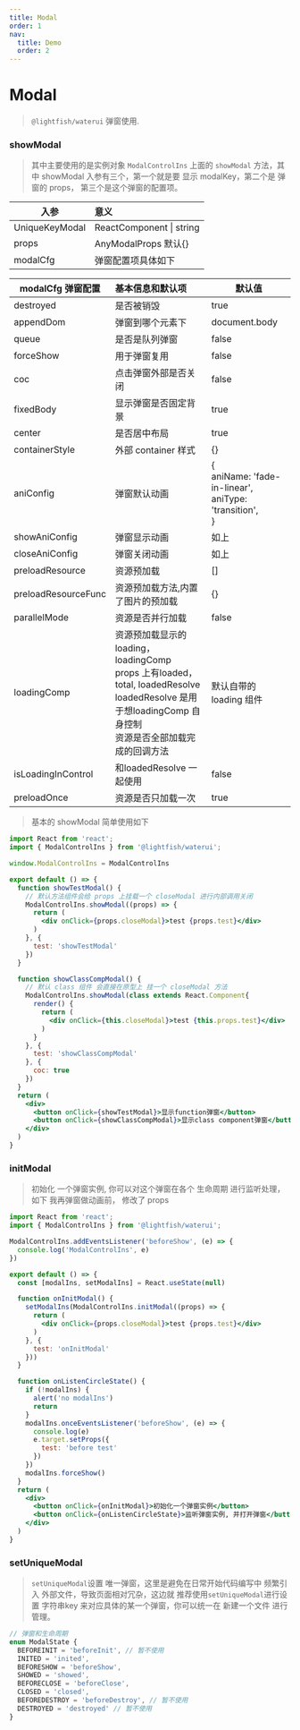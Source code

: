 ```yaml
---
title: Modal
order: 1
nav:
  title: Demo
  order: 2
---
```


# Modal

> `@lightfish/waterui` 弹窗使用.
### showModal

> 其中主要使用的是实例对象 `ModalControlIns` 上面的 `showModal` 方法，其中 showModal 入参有三个，第一个就是要 显示 modalKey，第二个是 弹窗的 props， 第三个是这个弹窗的配置项。



| 入参           | 意义                     |
| -------------- | :----------------------- |
| UniqueKeyModal | ReactComponent \| string |
| props          | AnyModalProps 默认{}     |
| modalCfg       | 弹窗配置项具体如下       |



| modalCfg 弹窗配置   | 基本信息和默认项                                             | 默认值                                                       |
| ------------------- | :----------------------------------------------------------- | ------------------------------------------------------------ |
| destroyed           | 是否被销毁                                                   | true                                                         |
| appendDom           | 弹窗到哪个元素下                                             | document.body                                                |
| queue               | 是否是队列弹窗                                               | false                                                        |
| forceShow           | 用于弹窗复用                                                 | false                                                        |
| coc                 | 点击弹窗外部是否关闭                                         | false                                                        |
| fixedBody           | 显示弹窗是否固定背景                                         | true                                                         |
| center              | 是否居中布局                                                 | true                                                         |
| containerStyle      | 外部 container 样式                                          | {}                                                           |
| aniConfig           | 弹窗默认动画                                                 | {<br>    aniName: 'fade-in-linear',<br>    aniType: 'transition',<br>} |
| showAniConfig       | 弹窗显示动画                                                 | 如上                                                         |
| closeAniConfig      | 弹窗关闭动画                                                 | 如上                                                         |
| preloadResource     | 资源预加载                                                   | []                                                           |
| preloadResourceFunc | 资源预加载方法,内置了图片的预加载                            | {}                                                           |
| parallelMode        | 资源是否并行加载                                             | false                                                        |
| loadingComp         | 资源预加载显示的 loading， loadingComp<br>props 上有loaded， total, loadedResolve<br>loadedResolve 是用于想loadingComp 自身控制<br>资源是否全部加载完成的回调方法 | 默认自带的loading 组件                                       |
| isLoadingInControl  | 和loadedResolve 一起使用                                     | false                                                        |
| preloadOnce         | 资源是否只加载一次                                           | true                                                         |

> 基本的 showModal 简单使用如下


```jsx
import React from 'react';
import { ModalControlIns } from '@lightfish/waterui';

window.ModalControlIns = ModalControlIns

export default () => {
  function showTestModal() {
    // 默认方法组件会给 props 上挂载一个 closeModal 进行内部调用关闭
    ModalControlIns.showModal((props) => {
      return (
        <div onClick={props.closeModal}>test {props.test}</div>
      )
    }, {
      test: 'showTestModal'
    })
  }

  function showClassCompModal() {
    // 默认 class 组件 会直接在原型上 挂一个 closeModal 方法
    ModalControlIns.showModal(class extends React.Component{
      render() {
        return (
          <div onClick={this.closeModal}>test {this.props.test}</div>
        )
      }
    }, {
      test: 'showClassCompModal'
    }, {
      coc: true
    })
  }
  return (
    <div>
      <button onClick={showTestModal}>显示function弹窗</button>
      <button onClick={showClassCompModal}>显示class component弹窗</button>
    </div>
  )
}
```

### initModal

> 初始化 一个弹窗实例, 你可以对这个弹窗在各个 生命周期 进行监听处理， 如下 我再弹窗做动画前， 修改了 props


```jsx
import React from 'react';
import { ModalControlIns } from '@lightfish/waterui';                 

ModalControlIns.addEventsListener('beforeShow', (e) => {
  console.log('ModalControlIns', e)
})

export default () => {
  const [modalIns, setModalIns] = React.useState(null)

  function onInitModal() {
    setModalIns(ModalControlIns.initModal((props) => {
      return (
        <div onClick={props.closeModal}>test {props.test}</div>
      )
    }, {
      test: 'onInitModal'
    }))
  }

  function onListenCircleState() {
    if (!modalIns) {
      alert('no modalIns')
      return
    }
    modalIns.onceEventsListener('beforeShow', (e) => {
      console.log(e)
      e.target.setProps({
        test: 'before test'
      })
    })
    modalIns.forceShow()
  }
  return (
    <div>
      <button onClick={onInitModal}>初始化一个弹窗实例</button>
      <button onClick={onListenCircleState}>监听弹窗实例, 并打开弹窗</button>
    </div>
  )
}
```

### setUniqueModal
> `setUniqueModal`设置 唯一弹窗，这里是避免在日常开始代码编写中 频繁引入 外部文件，导致页面相对冗杂，这边就 推荐使用`setUniqueModal`进行设置 字符串key 来对应具体的某一个弹窗，你可以统一在 新建一个文件 进行管理。

```ts
// 弹窗和生命周期
enum ModalState {
  BEFOREINIT = 'beforeInit', // 暂不使用
  INITED = 'inited',
  BEFORESHOW = 'beforeShow',
  SHOWED = 'showed',
  BEFORECLOSE = 'beforeClose',
  CLOSED = 'closed',
  BEFOREDESTROY = 'beforeDestroy', // 暂不使用
  DESTROYED = 'destroyed' // 暂不使用
}
```